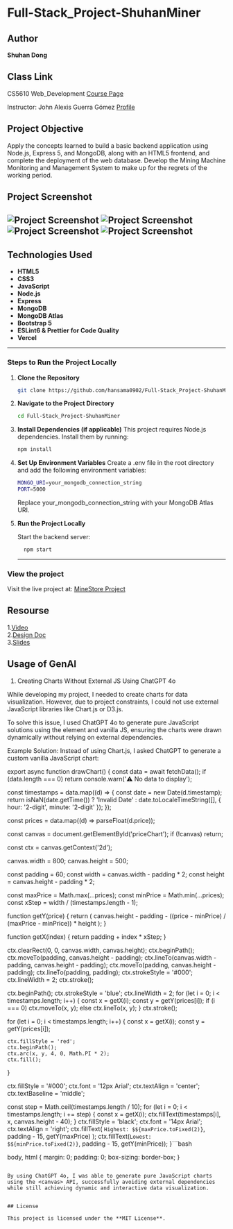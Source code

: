 # Full-Stack_Project-ShuhanMiner

## Author

**Shuhan Dong**

## Class Link

CS5610 Web_Development [Course Page](https://johnguerra.co/classes/webDevelopment_spring_2025/)

Instructor: John Alexis Guerra Gómez [Profile](https://johnguerra.co/)


## Project Objective

Apply the concepts learned to build a basic backend application using Node.js, Express 5, and MongoDB, along with an HTML5 frontend, and complete the deployment of the web database. Develop the Mining Machine Monitoring and Management System to make up for the regrets of the working period.
## Project Screenshot

![Project Screenshot](https://raw.githubusercontent.com/hansama0902/Full-Stack_Project-ShuhanMiner/refs/heads/main/screenshot/screen1.png)
![Project Screenshot](https://raw.githubusercontent.com/hansama0902/Full-Stack_Project-ShuhanMiner/refs/heads/main/screenshot/screen2.png)
![Project Screenshot](https://raw.githubusercontent.com/hansama0902/Full-Stack_Project-ShuhanMiner/refs/heads/main/screenshot/screen3.png)
![Project Screenshot](https://raw.githubusercontent.com/hansama0902/Full-Stack_Project-ShuhanMiner/refs/heads/main/screenshot/screen4.png)
---

## Technologies Used

- **HTML5**
- **CSS3**
- **JavaScript**
- **Node.js**
- **Express**
- **MongoDB**
- **MongoDB Atlas**
- **Bootstrap 5**
- **ESLint6 & Prettier for Code Quality**
- **Vercel**

---

### Steps to Run the Project Locally

1. **Clone the Repository**

   ```bash
   git clone https://github.com/hansama0902/Full-Stack_Project-ShuhanMiner.git
   ```

2. **Navigate to the Project Directory**

   ```bash
   cd Full-Stack_Project-ShuhanMiner
   ```

3. **Install Dependencies (if applicable)**
   This project requires Node.js dependencies. Install them by running:

   ```bash
   npm install
   ```

4. **Set Up Environment Variables**
   Create a .env file in the root directory and add the following environment variables:
   ```bash
   MONGO_URI=your_mongodb_connection_string
   PORT=5000
   ```
   Replace your_mongodb_connection_string with your MongoDB Atlas URI.

5. **Run the Project Locally**

   Start the backend server:
    ```bash
      npm start
      ```
   ---

### View the project

Visit the live project at: [MineStore Project](https://hansama0902.github.io/Web-Developmen_Miner-Store-Homepage_Project1/)

## Resourse

1.[Video](https://youtu.be/-VIRZhJZJcA)  
2.[Design Doc](https://docs.google.com/document/d/1sj8mXe9F7O5z7Av_7abQxXlFllzEUQj8a6i96UcBgH4/edit?usp=sharing)  
3.[Slides](https://docs.google.com/presentation/d/1M8-rw_8FNOXsD08S19G1zejjg_alLBsCtnAvHSIhPYI/edit?usp=sharing)


## Usage of GenAI

1. Creating Charts Without External JS Using ChatGPT 4o

While developing my project, I needed to create charts for data visualization. However, due to project constraints, I could not use external JavaScript libraries like Chart.js or D3.js.

To solve this issue, I used ChatGPT 4o to generate pure JavaScript solutions using the <canvas> element and vanilla JS, ensuring the charts were drawn dynamically without relying on external dependencies.

Example Solution:
Instead of using Chart.js, I asked ChatGPT to generate a custom vanilla JavaScript chart:
   
export async function drawChart() {
  const data = await fetchData();
  if (data.length === 0) return console.warn('⚠️ No data to display');

  const timestamps = data.map((d) => {
    const date = new Date(d.timestamp);
    return isNaN(date.getTime())
      ? 'Invalid Date'
      : date.toLocaleTimeString([], { hour: '2-digit', minute: '2-digit' });
  });

  const prices = data.map((d) => parseFloat(d.price));

  const canvas = document.getElementById('priceChart');
  if (!canvas) return;

  const ctx = canvas.getContext('2d');

  canvas.width = 800;
  canvas.height = 500;

  const padding = 60;
  const width = canvas.width - padding * 2;
  const height = canvas.height - padding * 2;

  const maxPrice = Math.max(...prices);
  const minPrice = Math.min(...prices);
  const xStep = width / (timestamps.length - 1);

  function getY(price) {
    return (
      canvas.height -
      padding -
      ((price - minPrice) / (maxPrice - minPrice)) * height
    );
  }

  function getX(index) {
    return padding + index * xStep;
  }

  ctx.clearRect(0, 0, canvas.width, canvas.height);
  ctx.beginPath();
  ctx.moveTo(padding, canvas.height - padding);
  ctx.lineTo(canvas.width - padding, canvas.height - padding); 
  ctx.moveTo(padding, canvas.height - padding);
  ctx.lineTo(padding, padding); 
  ctx.strokeStyle = '#000';
  ctx.lineWidth = 2;
  ctx.stroke();

  ctx.beginPath();
  ctx.strokeStyle = 'blue';
  ctx.lineWidth = 2;
  for (let i = 0; i < timestamps.length; i++) {
    const x = getX(i);
    const y = getY(prices[i]);
    if (i === 0) ctx.moveTo(x, y);
    else ctx.lineTo(x, y);
  }
  ctx.stroke();

  for (let i = 0; i < timestamps.length; i++) {
    const x = getX(i);
    const y = getY(prices[i]);

    ctx.fillStyle = 'red';
    ctx.beginPath();
    ctx.arc(x, y, 4, 0, Math.PI * 2);
    ctx.fill();
  }

  ctx.fillStyle = '#000';
  ctx.font = '12px Arial';
  ctx.textAlign = 'center';
  ctx.textBaseline = 'middle';

  const step = Math.ceil(timestamps.length / 10);
  for (let i = 0; i < timestamps.length; i += step) {
    const x = getX(i);
    ctx.fillText(timestamps[i], x, canvas.height - 40);
  }
  ctx.fillStyle = 'black';
  ctx.font = '14px Arial';
  ctx.textAlign = 'right';
  ctx.fillText(
    `Highest: $${maxPrice.toFixed(2)}`,
    padding - 15,
    getY(maxPrice)
  );
  ctx.fillText(`Lowest: $${minPrice.toFixed(2)}`, padding - 15, getY(minPrice));
}```bash

body,
html {
  margin: 0;
  padding: 0;
  box-sizing: border-box;
}
```

By using ChatGPT 4o, I was able to generate pure JavaScript charts using the <canvas> API, successfully avoiding external dependencies while still achieving dynamic and interactive data visualization.


## License

This project is licensed under the **MIT License**.
